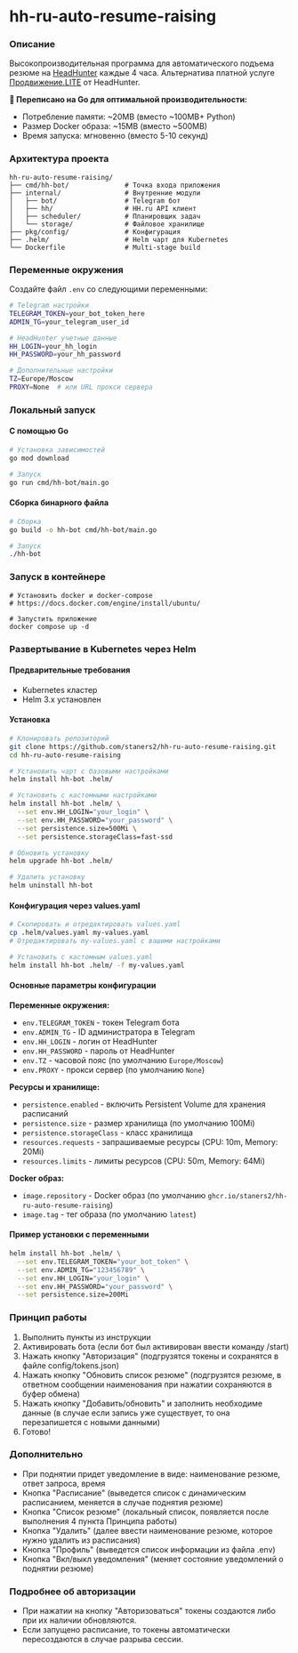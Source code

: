 # hh-ru-auto-resume-raising

### Описание
Высокопроизводительная программа для автоматического подъема резюме на [HeadHunter](https://hh.ru/) 
каждые 4 часа. Альтернатива платной услуге 
[Продвижение.LITE](https://hh.ru/applicant/services/payment?from=landing&package=lite) 
от HeadHunter.

**🚀 Переписано на Go для оптимальной производительности:**
- Потребление памяти: ~20MB (вместо ~100MB+ Python)
- Размер Docker образа: ~15MB (вместо ~500MB)
- Время запуска: мгновенно (вместо 5-10 секунд)

### Архитектура проекта

```
hh-ru-auto-resume-raising/
├── cmd/hh-bot/              # Точка входа приложения
├── internal/                # Внутренние модули
│   ├── bot/                 # Telegram бот
│   ├── hh/                  # HH.ru API клиент
│   ├── scheduler/           # Планировщик задач
│   └── storage/             # Файловое хранилище
├── pkg/config/              # Конфигурация
├── .helm/                   # Helm чарт для Kubernetes
└── Dockerfile               # Multi-stage build
```

### Переменные окружения

Создайте файл `.env` со следующими переменными:

```bash
# Telegram настройки
TELEGRAM_TOKEN=your_bot_token_here
ADMIN_TG=your_telegram_user_id

# HeadHunter учетные данные
HH_LOGIN=your_hh_login
HH_PASSWORD=your_hh_password

# Дополнительные настройки
TZ=Europe/Moscow
PROXY=None  # или URL прокси сервера
```

### Локальный запуск

#### С помощью Go
```bash
# Установка зависимостей
go mod download

# Запуск
go run cmd/hh-bot/main.go
```

#### Сборка бинарного файла
```bash
# Сборка
go build -o hh-bot cmd/hh-bot/main.go

# Запуск
./hh-bot
```
### Запуск в контейнере
```
# Установить docker и docker-compose
# https://docs.docker.com/engine/install/ubuntu/

# Запустить приложение
docker compose up -d
```

### Развертывание в Kubernetes через Helm

#### Предварительные требования
- Kubernetes кластер
- Helm 3.x установлен

#### Установка
```bash
# Клонировать репозиторий
git clone https://github.com/staners2/hh-ru-auto-resume-raising.git
cd hh-ru-auto-resume-raising

# Установить чарт с базовыми настройками
helm install hh-bot .helm/

# Установить с кастомными настройками
helm install hh-bot .helm/ \
  --set env.HH_LOGIN="your_login" \
  --set env.HH_PASSWORD="your_password" \
  --set persistence.size=500Mi \
  --set persistence.storageClass=fast-ssd

# Обновить установку
helm upgrade hh-bot .helm/

# Удалить установку
helm uninstall hh-bot
```

#### Конфигурация через values.yaml
```bash
# Скопировать и отредактировать values.yaml
cp .helm/values.yaml my-values.yaml
# Отредактировать my-values.yaml с вашими настройками

# Установить с кастомным values.yaml
helm install hh-bot .helm/ -f my-values.yaml
```

#### Основные параметры конфигурации

**Переменные окружения:**
- `env.TELEGRAM_TOKEN` - токен Telegram бота
- `env.ADMIN_TG` - ID администратора в Telegram
- `env.HH_LOGIN` - логин от HeadHunter
- `env.HH_PASSWORD` - пароль от HeadHunter
- `env.TZ` - часовой пояс (по умолчанию `Europe/Moscow`)
- `env.PROXY` - прокси сервер (по умолчанию `None`)

**Ресурсы и хранилище:**
- `persistence.enabled` - включить Persistent Volume для хранения расписаний
- `persistence.size` - размер хранилища (по умолчанию 100Mi)
- `persistence.storageClass` - класс хранилища
- `resources.requests` - запрашиваемые ресурсы (CPU: 10m, Memory: 20Mi)
- `resources.limits` - лимиты ресурсов (CPU: 50m, Memory: 64Mi)

**Docker образ:**
- `image.repository` - Docker образ (по умолчанию `ghcr.io/staners2/hh-ru-auto-resume-raising`)
- `image.tag` - тег образа (по умолчанию `latest`)

#### Пример установки с переменными
```bash
helm install hh-bot .helm/ \
  --set env.TELEGRAM_TOKEN="your_bot_token" \
  --set env.ADMIN_TG="123456789" \
  --set env.HH_LOGIN="your_login" \
  --set env.HH_PASSWORD="your_password" \
  --set persistence.size=200Mi
```

### Принцип работы
1) Выполнить пункты из инструкции
2) Активировать бота (если бот был активирован ввести команду /start)
3) Нажать кнопку "Авторизация" (подгрузятся токены и сохранятся в файле config/tokens.json)
4) Нажать кнопку "Обновить список резюме" (подгрузятся резюме, в ответном сообщении наименования при нажатии сохраняются в буфер обмена)
5) Нажать кнопку "Добавить/обновить" и заполнить необходиме данные (в случае если запись уже существует, то она перезапишется с новыми данными)
6) Готово!
### Дополнительно 
- При поднятии придет уведомление в виде: наименование резюме, ответ запроса, время
- Кнопка "Расписание" (выведется список с динамическим расписанием, меняется в случае поднятия резюме)
- Кнопка "Список резюме" (локальный список, появляется после выполнения 4 пункта Принципа работы)
- Кнопка "Удалить" (далее ввести наименование резюме, которое нужно удалить из расписания)
- Кнопка "Профиль" (выведется список информации из файла .env)
- Кнопка "Вкл/выкл уведомления" (меняет состояние уведомлений о поднятии резюме)
### Подробнее об авторизации
- При нажатии на кнопку "Авторизоваться" токены создаются либо при их наличии обновляются.
- Если запущено расписание, то токены автоматически пересоздаются в случае разрыва сессии.
